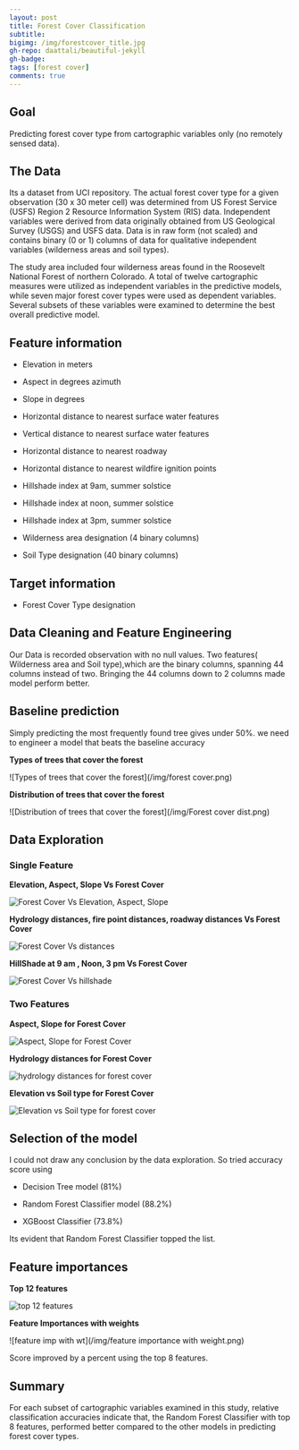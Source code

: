 ```yaml
---
layout: post
title: Forest Cover Classification
subtitle: 
bigimg: /img/forestcover_title.jpg
gh-repo: daattali/beautiful-jekyll
gh-badge: 
tags: [forest cover]
comments: true
---
```

## Goal
  Predicting forest cover type from cartographic variables only
	(no remotely sensed data).

## The Data
  Its a dataset from UCI repository.
  The actual forest cover type for a given observation (30 x 30 meter cell) 
  was determined from US Forest Service (USFS) Region 2 Resource Information System 
(RIS) data.  Independent variables were derived from data originally obtained from 
  US Geological Survey (USGS) and USFS data.  Data is in raw form (not scaled) and contains
binary (0 or 1) columns of data for qualitative independent variables (wilderness areas and soil types).
  
  The study area included four wilderness areas found in 
	the Roosevelt National Forest of northern Colorado.  A total 
	of twelve cartographic measures were utilized as independent 
	variables in the predictive models, while seven major forest 
	cover types were used as dependent variables.  Several subsets 
	of these variables were examined to determine the best overall 
	predictive model. 
	
## Feature information
  
  * Elevation in meters
  
  * Aspect in degrees azimuth
  
  * Slope in degrees
  
  * Horizontal distance to nearest surface water features
  
  * Vertical distance to nearest surface water features
  
  * Horizontal distance to nearest roadway
  
  * Horizontal distance to nearest wildfire ignition points
  
  * Hillshade index at 9am, summer solstice
  
  * Hillshade index at noon, summer solstice
  
  * Hillshade index at 3pm, summer solstice
  
  * Wilderness area designation (4 binary columns)
  
  * Soil Type designation (40 binary columns)

## Target information
  
  * Forest Cover Type designation
  
## Data Cleaning and Feature Engineering
  Our Data is recorded observation with no null values.
  Two features( Wilderness area and Soil type),which are the binary columns, spanning 44 columns instead of two.
  Bringing the 44 columns down to 2 columns made model perform better. 

## Baseline prediction
 Simply predicting the most frequently found tree gives under 50%. we need to engineer a model that beats the baseline accuracy

**Types of trees that cover the forest**

![Types of trees that cover the forest](/img/forest cover.png)

**Distribution of trees that cover the forest**

![Distribution of trees that cover the forest](/img/Forest cover dist.png)

## Data Exploration

### Single Feature

**Elevation, Aspect, Slope Vs Forest Cover**

![Forest Cover Vs Elevation, Aspect, Slope](/img/fc_ele_as_sl.png)

**Hydrology distances, fire point distances, roadway distances Vs Forest Cover**

![Forest Cover Vs distances](/img/fc_dist.png)

**HillShade at 9 am , Noon, 3 pm Vs Forest Cover**

![Forest Cover Vs hillshade](/img/fc_hs.png)

### Two Features
**Aspect, Slope for Forest Cover**

![Aspect, Slope for Forest Cover](/img/fc_as_sl.png)

**Hydrology distances for Forest Cover**

![hydrology distances for forest cover](/img/fc_hy_dist.png)

**Elevation vs Soil type for Forest Cover**

![Elevation vs Soil type for forest cover](/img/ele_st.png)

## Selection of the model
 I could not draw any conclusion by the data exploration. So tried accuracy score using 
  
  * Decision Tree model (81%)
  
  * Random Forest Classifier model (88.2%)
  
  * XGBoost Classifier (73.8%)
  
 Its evident that Random Forest Classifier topped the list.

## Feature importances

**Top 12 features**

![top 12 features](/img/feature_imp_rf.png)
 
**Feature Importances with weights**

![feature imp with wt](/img/feature importance with weight.png)

Score improved by a percent using the top 8 features. 

## Summary

For each subset of cartographic variables examined in 
this study, relative classification accuracies indicate that, the 
Random Forest Classifier with top 8 features, performed better compared to the other models in predicting forest cover types.

